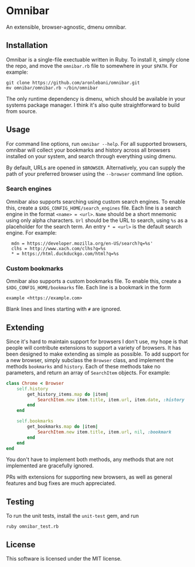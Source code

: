 # Omnibar

An extensible, browser-agnostic, dmenu omnibar.

## Installation

Omnibar is a single-file exectuable written in Ruby. To install it, simply
clone the repo, and move the `omnibar.rb` file to somewhere in your `$PATH`.
For example:

    git clone https://github.com/aronlebani/omnibar.git
    mv omnibar/omnibar.rb ~/bin/omnibar

The only runtime dependency is dmenu, which should be available in your systems
package manager. I think it's also quite straightforward to build from source.

## Usage

For command line options, run `omnibar --help`. For all supported browsers,
omnibar will collect your bookmarks and history across all browsers installed
on your system, and search through everything using dmenu.

By default, URLs are opened in `$BROWSER`. Alternatively, you can supply the
path of your preferred browser using the `--browser` command line option.

### Search engines

Omnibar also supports searching using custom search engines. To enable this,
create a `$XDG_CONFIG_HOME/search_engines` file. Each line is a search engine
in the format `<name> = <url>`. `Name` should be a short mnemonic using only
alpha characters. `Url` should be the URL to search, using `%s` as a
placeholder for the search term. An entry `* = <url>` is the default search
engine. For example:

      mdn = https://developer.mozilla.org/en-US/search?q=%s'
      clhs = http://www.xach.com/clhs?q=%s
      * = https://html.duckduckgo.com/html?q=%s

### Custom bookmarks

Omnibar also supports a custom bookmarks file. To enable this, create a
`$XDG_CONFIG_HOME/bookmarks` file. Each line is a bookmark in the form

    example <https://example.com>

Blank lines and lines starting with `#` are ignored.

## Extending

Since it's hard to maintain support for browsers I don't use, my hope is that
people will contribute extensions to support a variety of browsers. It has been
designed to make extending as simple as possible. To add support for a new
browser, simply subclass the `Browser` class, and implement the methods
`bookmarks` and `history`. Each of these methods take no parameters, and return
an array of `SearchItem` objects. For example:

```ruby
class Chrome < Browser
    self.history
        get_history_items.map do |item|
            SearchItem.new item.title, item.url, item.date, :history
        end
    end

    self.bookmarks
        get_bookmarks.map do |item|
            SearchItem.new item.title, item.url, nil, :bookmark
        end
    end
end
```

You don't have to implement both methods, any methods that are not implemented
are gracefully ignored.

PRs with extensions for supporting new browsers, as well as general features
and bug fixes are much appreciated.

## Testing

To run the unit tests, install the `unit-test` gem, and run
    
    ruby omnibar_test.rb

## License

This software is licensed under the MIT license.
